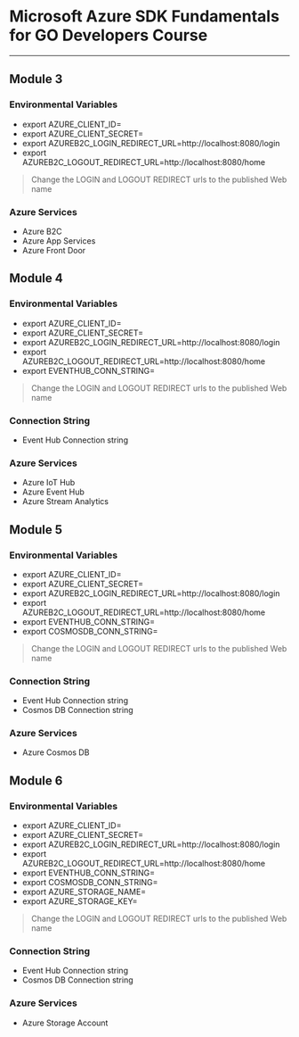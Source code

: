 # Microsoft Azure SDK Fundamentals for GO Developers Course

---

## Module 3

### Environmental Variables

- export AZURE_CLIENT_ID=
- export AZURE_CLIENT_SECRET=
- export AZUREB2C_LOGIN_REDIRECT_URL=http://localhost:8080/login
- export AZUREB2C_LOGOUT_REDIRECT_URL=http://localhost:8080/home

>Change the LOGIN and LOGOUT REDIRECT urls to the published Web name 


### Azure Services

- Azure B2C
- Azure App Services
- Azure Front Door

## Module 4

### Environmental Variables

- export AZURE_CLIENT_ID=
- export AZURE_CLIENT_SECRET=
- export AZUREB2C_LOGIN_REDIRECT_URL=http://localhost:8080/login
- export AZUREB2C_LOGOUT_REDIRECT_URL=http://localhost:8080/home
- export EVENTHUB_CONN_STRING=


>Change the LOGIN and LOGOUT REDIRECT urls to the published Web name 


### Connection String

- Event Hub Connection string

### Azure Services

- Azure IoT Hub
- Azure Event Hub
- Azure Stream Analytics

## Module 5

### Environmental Variables

- export AZURE_CLIENT_ID=
- export AZURE_CLIENT_SECRET=
- export AZUREB2C_LOGIN_REDIRECT_URL=http://localhost:8080/login
- export AZUREB2C_LOGOUT_REDIRECT_URL=http://localhost:8080/home
- export EVENTHUB_CONN_STRING=
- export COSMOSDB_CONN_STRING=


>Change the LOGIN and LOGOUT REDIRECT urls to the published Web name 


### Connection String

- Event Hub Connection string
- Cosmos DB Connection string

### Azure Services

- Azure Cosmos DB

## Module 6

### Environmental Variables

- export AZURE_CLIENT_ID=
- export AZURE_CLIENT_SECRET=
- export AZUREB2C_LOGIN_REDIRECT_URL=http://localhost:8080/login
- export AZUREB2C_LOGOUT_REDIRECT_URL=http://localhost:8080/home
- export EVENTHUB_CONN_STRING=
- export COSMOSDB_CONN_STRING=
- export AZURE_STORAGE_NAME=
- export AZURE_STORAGE_KEY=


>Change the LOGIN and LOGOUT REDIRECT urls to the published Web name 


### Connection String

- Event Hub Connection string
- Cosmos DB Connection string

### Azure Services

- Azure Storage Account